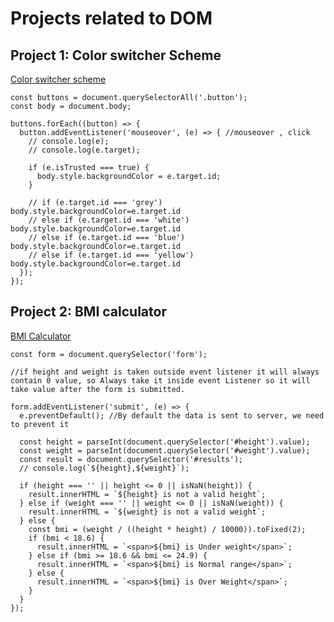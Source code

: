 
# Projects related to DOM

## Project 1: Color switcher Scheme
[Color switcher scheme](https://stackblitz.com/edit/dom-project-chaiaurcode-sl2n5w?file=1-colorChanger%2Findex.html)
```
const buttons = document.querySelectorAll('.button');
const body = document.body;

buttons.forEach((button) => {
  button.addEventListener('mouseover', (e) => { //mouseover , click
    // console.log(e);
    // console.log(e.target);

    if (e.isTrusted === true) {
      body.style.backgroundColor = e.target.id;
    }

    // if (e.target.id === 'grey') body.style.backgroundColor=e.target.id
    // else if (e.target.id === 'white') body.style.backgroundColor=e.target.id
    // else if (e.target.id === 'blue') body.style.backgroundColor=e.target.id
    // else if (e.target.id === 'yellow') body.style.backgroundColor=e.target.id
  });
});
```

## Project 2: BMI calculator
[BMI Calculator](https://stackblitz.com/edit/dom-project-chaiaurcode-sl2n5w?file=2-BMICalculator%2Findex.html)

```
const form = document.querySelector('form');

//if height and weight is taken outside event listener it will always contain 0 value, so Always take it inside event Listener so it will take value after the form is submitted.

form.addEventListener('submit', (e) => {
  e.preventDefault(); //By default the data is sent to server, we need to prevent it

  const height = parseInt(document.querySelector('#height').value);
  const weight = parseInt(document.querySelector('#weight').value);
  const result = document.querySelector('#results');
  // console.log(`${height},${weight}`);

  if (height === '' || height <= 0 || isNaN(height)) {
    result.innerHTML = `${height} is not a valid height`;
  } else if (weight === '' || weight <= 0 || isNaN(weight)) {
    result.innerHTML = `${weight} is not a valid weight`;
  } else {
    const bmi = (weight / ((height * height) / 10000)).toFixed(2);
    if (bmi < 18.6) {
      result.innerHTML = `<span>${bmi} is Under weight</span>`;
    } else if (bmi >= 18.6 && bmi <= 24.9) {
      result.innerHTML = `<span>${bmi} is Normal range</span>`;
    } else {
      result.innerHTML = `<span>${bmi} is Over Weight</span>`;
    }
  }
});
```




